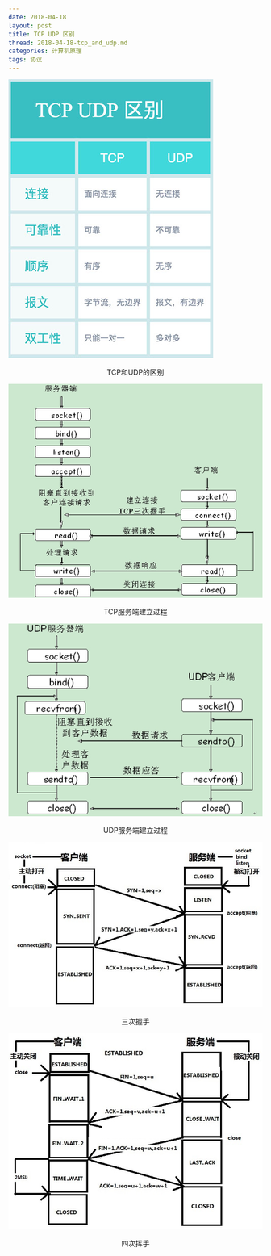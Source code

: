 ```yaml
---
date: 2018-04-18
layout: post
title: TCP UDP 区别
thread: 2018-04-18-tcp_and_udp.md
categories: 计算机原理
tags: 协议
---
```



![](/assets/images/TCP和UDP的区别.jpg "TCP和UDP的区别") <center style="font-size:14px">TCP和UDP的区别</center>



![](/assets/images/TCP服务端建立过程.png "TCP服务端建立过程") <center style="font-size:14px">TCP服务端建立过程</center>



![](/assets/images/UDP服务端建立过程.png "UDP服务端建立过程") <center style="font-size:14px">UDP服务端建立过程</center>



![](/assets/images/三次握手.png "三次握手") <center style="font-size:14px">三次握手</center>



![](/assets/images/四次挥手.png "四次挥手") <center style="font-size:14px">四次挥手</center>
